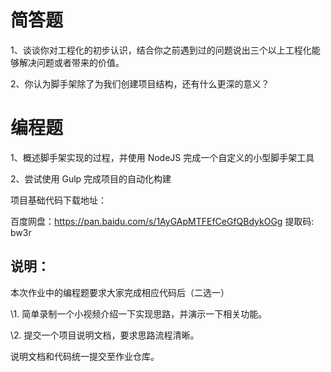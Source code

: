 # 简答题

1、谈谈你对工程化的初步认识，结合你之前遇到过的问题说出三个以上工程化能够解决问题或者带来的价值。

2、你认为脚手架除了为我们创建项目结构，还有什么更深的意义？

# 编程题

1、概述脚手架实现的过程，并使用 NodeJS 完成一个自定义的小型脚手架工具

2、尝试使用 Gulp 完成项目的自动化构建





项目基础代码下载地址：

百度网盘：https://pan.baidu.com/s/1AyGApMTFEfCeGfQBdykOGg 提取码: bw3r

## 说明：

本次作业中的编程题要求大家完成相应代码后（二选一）

\1. 简单录制一个小视频介绍一下实现思路，并演示一下相关功能。

\2. 提交一个项目说明文档，要求思路流程清晰。

说明文档和代码统一提交至作业仓库。